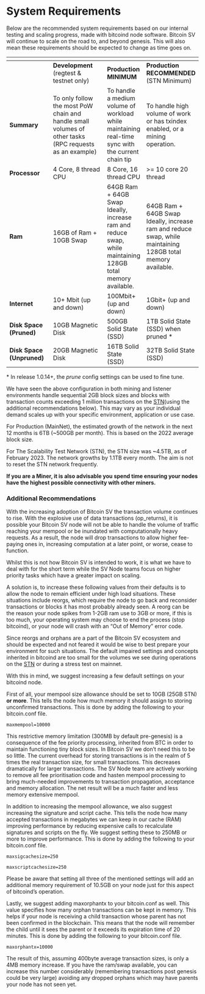 # System Requirements

Below are the recommended system requirements based on our internal testing and scaling progress, made with bitcoind node software. Bitcoin SV will continue to scale on the road to, and beyond genesis. This will also mean these requirements should be expected to change as time goes on.

<table data-header-hidden><thead><tr><th width="124"></th><th width="196"></th><th></th><th></th></tr></thead><tbody><tr><td> </td><td><strong>Development</strong><br>(regtest &#x26; testnet only)</td><td><strong>Production</strong><br><strong>MINIMUM</strong></td><td><strong>Production RECOMMENDED</strong><br>(STN Minimum)</td></tr><tr><td><strong>Summary</strong></td><td>To only follow the most PoW chain and handle small volumes of other tasks (RPC requests as an example)</td><td>To handle a medium volume of workload while maintaining real-time sync with the current chain tip</td><td>To handle high volume of work or has txindex enabled, or a mining operation.</td></tr><tr><td><strong>Processor</strong></td><td>4 Core, 8 thread CPU</td><td>8 Core, 16 thread CPU</td><td>>= 10 core 20 thread</td></tr><tr><td><strong>Ram</strong></td><td>16GB of Ram + 10GB Swap</td><td>64GB Ram + 64GB Swap<br>Ideally, increase ram and reduce swap, while maintaining 128GB total memory available.</td><td>64GB Ram + 64GB Swap<br>Ideally, increase ram and reduce swap, while maintaining 128GB total memory available.</td></tr><tr><td><strong>Internet</strong></td><td>10+ Mbit (up and down)</td><td>100Mbit+ (up and down)</td><td>1Gbit+ (up and down)</td></tr><tr><td><strong>Disk Space (Pruned)</strong></td><td>10GB Magnetic Disk</td><td>500GB Solid State (SSD)</td><td>1TB Solid State (SSD) when pruned *</td></tr><tr><td><strong>Disk Space (Unpruned)</strong></td><td>20GB Magnetic Disk</td><td>16TB Solid State (SSD)</td><td>32TB Solid State (SSD)</td></tr></tbody></table>

\* In release 1.0.14+, the _prune_ config settings can be used to fine tune.

We have seen the above configuration in both mining and listener environments handle sequential 2GB block sizes and blocks with transaction counts exceeding 1 million transactions on the ​[STN](https://web.archive.org/web/20211022220238/https://bitcoinscaling.io/)​ (using the additional recommendations below). This may vary as your individual demand scales up with your specific environment, application or use case.

For Production (MainNet), the estimated growth of the network in the next 12 months is 6TB (\~500GB per month). This is based on the 2022 average block size.

For The Scalability Test Network (STN), the STN size was \~4.5TB, as of February 2023. The network growths by 1.1TB every month. The aim is not to reset the STN network frequently.

**If you are a Miner, it is also advisable you spend time ensuring your nodes have the highest possible connectivity with other miners.**

### **Additional Recommendations**

With the increasing adoption of Bitcoin SV the transaction volume continues to rise. With the explosive use of data transactions (op\_returns), it is possible your Bitcoin SV node will not be able to handle the volume of traffic reaching your mempool or be inundated with computationally heavy requests. As a result, the node will drop transactions to allow higher fee-paying ones in, increasing computation at a later point, or worse, cease to function.

Whilst this is not how Bitcoin SV is intended to work, it is what we have to deal with for the short term while the SV Node teams focus on higher priority tasks which have a greater impact on scaling.

A solution is, to increase these following values from their defaults is to allow the node to remain efficient under high load situations. These situations include reorgs, which require the node to go back and reconsider transactions or blocks it has most probably already seen. A reorg can be the reason your node spikes from 1-2GB ram use to 3GB or more, if this is too much, your operating system may choose to end the process (stop bitcoind), or your node will crash with an “Out of Memory” error code.

Since reorgs and orphans are a part of the Bitcoin SV ecosystem and should be expected and not feared it would be wise to best prepare your environment for such situations. The default impaired settings and concepts inherited in bitcoind are too small for the volumes we see during operations on the ​[STN​](https://bitcoinscaling.io/) or during a stress test on mainnet.

With this in mind, we suggest increasing a few default settings on your bitcoind node.

First of all, your mempool size allowance should be set to 10GB (25GB STN) **or more**. This tells the node how much memory it should assign to storing unconfirmed transactions. This is done by adding the following to your bitcoin.conf file.

```
maxmempool=10000
```

This restrictive memory limitation (300MB by default pre-genesis) is a consequence of the fee priority processing, inherited from BTC in order to maintain functioning tiny block sizes. In Bitcoin SV we don’t need this to be so little. The current overhead for storing transactions is in the realm of 5 times the real transaction size, for small transactions. This decreases dramatically for larger transactions. The SV Node team are actively working to remove all fee prioritisation code and hasten mempool processing to bring much-needed improvements to transaction propagation, acceptance and memory allocation. The net result will be a much faster and less memory extensive mempool.

In addition to increasing the mempool allowance, we also suggest increasing the signature and script cache. This tells the node how many accepted transactions in megabytes we can keep in our cache (RAM) improving performance by reducing expensive calls to recalculate signatures and scripts on the fly. We suggest setting these to 250MB or more to improve performance. This is done by adding the following to your bitcoin.conf file.

```
maxsigcachesize=250
```

```
maxscriptcachesize=250
```

Please be aware that setting all three of the mentioned settings will add an additional memory requirement of 10.5GB on your node just for this aspect of bitcoind’s operation.

Lastly, we suggest adding maxorphantx to your bitcoin.conf as well. This value specifies how many orphan transactions can be kept in memory. This helps if your node is receiving a child transaction whose parent has not been confirmed in the blockchain. This means that the node will remember the child until it sees the parent or it exceeds its expiration time of 20 minutes. This is done by adding the following to your bitcoin.conf file.

```
maxorphantx=10000
```

The result of this, assuming 400byte average transaction sizes, is only a 4MB memory increase. If you have the ram/swap available, you can increase this number considerably (remembering transactions post genesis could be very large) avoiding any dropped orphans which may have parents your node has not seen yet.
